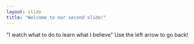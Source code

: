 ```yaml
---
layout: slide
title: "Welcome to our second slide!"
---
```

"I watch what to do to learn what I believe"
Use the left arrow to go back!
